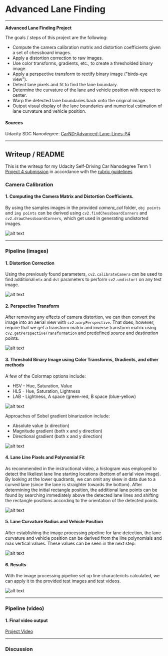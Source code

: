 # **Advanced Lane Finding**

---

**Advanced Lane Finding Project**

The goals / steps of this project are the following:

* Compute the camera calibration matrix and distortion coefficients given a set of chessboard images.
* Apply a distortion correction to raw images.
* Use color transforms, gradients, etc., to create a thresholded binary image.
* Apply a perspective transform to rectify binary image ("birds-eye view").
* Detect lane pixels and fit to find the lane boundary.
* Determine the curvature of the lane and vehicle position with respect to center.
* Warp the detected lane boundaries back onto the original image.
* Output visual display of the lane boundaries and numerical estimation of lane curvature and vehicle position.

[//]: # (Image References)

[image1]: ./output_images/fig_cameraCal.png "Camera Calibration"
[image2]: ./output_images/fig_undst0.png "Undistorted Example"
[image3]: ./output_images/fig_unwarp0.png "Road Transformed"
[image4]: ./output_images/fig_colormapBin0.png "Binarized Colormap"
[image5]: ./output_images/fig_sobelBin0.png "Binary Sobel"
[image6]: ./output_images/fig_slidingWindow0.png "Sliding Window"
[image7]: ./output_images/fig_pipelineAll.png "Binary Pipeline"
[image8]: ./output_images/fig_lanesFoundAll.png "Lanes Found for Test Images"

#### Sources 
Udacity SDC Nanodegree: [CarND-Advanced-Lane-Lines-P4](https://github.com/udacity/CarND-Advanced-Lane-Lines)

---

## Writeup / README

This is the writeup for my Udacity Self-Driving Car Nanodegree Term 1 [Project 4 submission](https://github.com/liangk7/CarND-Term1-Project4) in accordance with the [rubric guidelines](https://review.udacity.com/#!/rubrics/571/view)


### Camera Calibration

#### 1. Computing the Camera Matrix and Distortion Coefficients.

By using the samples images in the provided *camera_cal* folder, `obj points` and `img points` can be derived using `cv2.findChessboardCorners` and `cv2.drawChessboardCorners`, which get used in generating undistorted images.

![alt text][image1]

---

### Pipeline (images)

#### 1. Distortion Correction

Using the previously found parameters, `cv2.calibrateCamera` can be used to find additional `mtx` and `dst` parameters to perform `cv2.undistort` on any test image.

![alt text][image2]

#### 2. Perspective Transform

After removing any effects of camera distortion, we can then convert the image into an aerial view with `cv2.warpPerspective`. That does, however, require that we get a transform matrix and inverse transform matrix using `cv2.getPerspectiveTransformation` and predefined *source* and *destination* points. 

![alt text][image3]

#### 3. Threshold Binary Image using Color Transforms, Gradients, and other methods

A few of the Colormap options include:
* HSV - Hue, Saturation, Value
* HLS - Hue, Saturation, Lightness
* LAB - Lightness, A space (green-red, B space (blue-yellow)

![alt text][image4]

Approaches of Sobel gradient binarization include:
* Absolute value (x direction)
* Magnitude gradient (both x and y direction)
* Directional gradient (both x and y direction)

![alt text][image5]

#### 4. Lane Line Pixels and Polynomial Fit

As recommended in the instructional video, a histogram was employed to detect the likeliest lane line starting locations (bottom of aerial view image). By looking at the lower quadrants, we can omit any skew in data due to a curved lane (since the lane is straighter towards the bottom). After determining the initial rectangle position, the additional lane points can be found by searching immediately above the detected lane lines and shifting the rectangle positions according to the orientation of the detected points. 

![alt text][image6]

#### 5. Lane Curvature Radius and Vehicle Position

After establishing the image processing pipeline for lane detection, the lane curvature and vehicle position can be derived from the line polynomials and max vertical values. These values can be seen in the next step.

![alt text][image7]

#### 6. Results

With the image processing pipeline set up line charactericts calculated, we can apply it to the provided test images and test videos.

![alt text][image8]


---

### Pipeline (video)

#### 1. Final video output

[Project Video](https://github.com/liangk7/CarND-Term1-Project4/tree/master/output_videos)


---

### Discussion



